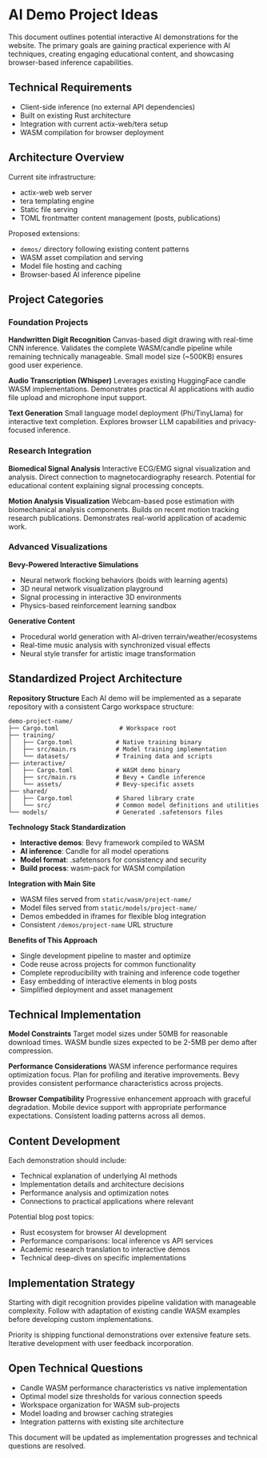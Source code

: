 # AI Demo Project Ideas

This document outlines potential interactive AI demonstrations for the website. The primary goals are gaining practical experience with AI techniques, creating engaging educational content, and showcasing browser-based inference capabilities.

## Technical Requirements

- Client-side inference (no external API dependencies)
- Built on existing Rust architecture
- Integration with current actix-web/tera setup
- WASM compilation for browser deployment

## Architecture Overview

Current site infrastructure:
- actix-web web server
- tera templating engine
- Static file serving
- TOML frontmatter content management (posts, publications)

Proposed extensions:
- `demos/` directory following existing content patterns
- WASM asset compilation and serving
- Model file hosting and caching
- Browser-based AI inference pipeline

## Project Categories

### Foundation Projects

**Handwritten Digit Recognition**
Canvas-based digit drawing with real-time CNN inference. Validates the complete WASM/candle pipeline while remaining technically manageable. Small model size (~500KB) ensures good user experience.

**Audio Transcription (Whisper)**
Leverages existing HuggingFace candle WASM implementations. Demonstrates practical AI applications with audio file upload and microphone input support.

**Text Generation**
Small language model deployment (Phi/TinyLlama) for interactive text completion. Explores browser LLM capabilities and privacy-focused inference.

### Research Integration

**Biomedical Signal Analysis**
Interactive ECG/EMG signal visualization and analysis. Direct connection to magnetocardiography research. Potential for educational content explaining signal processing concepts.

**Motion Analysis Visualization**
Webcam-based pose estimation with biomechanical analysis components. Builds on recent motion tracking research publications. Demonstrates real-world application of academic work.

### Advanced Visualizations

**Bevy-Powered Interactive Simulations**
- Neural network flocking behaviors (boids with learning agents)
- 3D neural network visualization playground
- Signal processing in interactive 3D environments
- Physics-based reinforcement learning sandbox

**Generative Content**
- Procedural world generation with AI-driven terrain/weather/ecosystems
- Real-time music analysis with synchronized visual effects
- Neural style transfer for artistic image transformation

## Standardized Project Architecture

**Repository Structure**
Each AI demo will be implemented as a separate repository with a consistent Cargo workspace structure:

```
demo-project-name/
├── Cargo.toml                 # Workspace root
├── training/
│   ├── Cargo.toml            # Native training binary
│   ├── src/main.rs           # Model training implementation
│   └── datasets/             # Training data and scripts
├── interactive/
│   ├── Cargo.toml            # WASM demo binary  
│   ├── src/main.rs           # Bevy + Candle inference
│   └── assets/               # Bevy-specific assets
├── shared/
│   ├── Cargo.toml            # Shared library crate
│   └── src/                  # Common model definitions and utilities
└── models/                   # Generated .safetensors files
```

**Technology Stack Standardization**
- **Interactive demos**: Bevy framework compiled to WASM
- **AI inference**: Candle for all model operations
- **Model format**: .safetensors for consistency and security
- **Build process**: wasm-pack for WASM compilation

**Integration with Main Site**
- WASM files served from `static/wasm/project-name/`
- Model files served from `static/models/project-name/`
- Demos embedded in iframes for flexible blog integration
- Consistent `/demos/project-name` URL structure

**Benefits of This Approach**
- Single development pipeline to master and optimize
- Code reuse across projects for common functionality
- Complete reproducibility with training and inference code together
- Easy embedding of interactive elements in blog posts
- Simplified deployment and asset management

## Technical Implementation

**Model Constraints**
Target model sizes under 50MB for reasonable download times. WASM bundle sizes expected to be 2-5MB per demo after compression.

**Performance Considerations**
WASM inference performance requires optimization focus. Plan for profiling and iterative improvements. Bevy provides consistent performance characteristics across projects.

**Browser Compatibility**
Progressive enhancement approach with graceful degradation. Mobile device support with appropriate performance expectations. Consistent loading patterns across all demos.

## Content Development

Each demonstration should include:
- Technical explanation of underlying AI methods
- Implementation details and architecture decisions
- Performance analysis and optimization notes
- Connections to practical applications where relevant

Potential blog post topics:
- Rust ecosystem for browser AI development
- Performance comparisons: local inference vs API services
- Academic research translation to interactive demos
- Technical deep-dives on specific implementations

## Implementation Strategy

Starting with digit recognition provides pipeline validation with manageable complexity. Follow with adaptation of existing candle WASM examples before developing custom implementations.

Priority is shipping functional demonstrations over extensive feature sets. Iterative development with user feedback incorporation.

## Open Technical Questions

- Candle WASM performance characteristics vs native implementation
- Optimal model size thresholds for various connection speeds
- Workspace organization for WASM sub-projects
- Model loading and browser caching strategies
- Integration patterns with existing site architecture

This document will be updated as implementation progresses and technical questions are resolved.